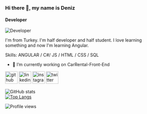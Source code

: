 ### Hi there 👋, my name is Deniz
#### Developer
![Developer](https://encrypted-tbn0.gstatic.com/images?q=tbn:ANd9GcQUYt4k-ZIbakIlAb2KumaLY0ZJZ42XmvyFHg&usqp=CAU)

I'm from Turkey. I'm half developer and half student. I love learning something and now I'm learning Angular.

Skills: ANGULAR / C#/ JS / HTML / CSS / SQL

- 🔭 I’m currently working on CarRental-Front-End 


[<img src='https://cdn.jsdelivr.net/npm/simple-icons@3.0.1/icons/github.svg' alt='github' height='40'>](https://github.com/denizbilgin)  [<img src='https://cdn.jsdelivr.net/npm/simple-icons@3.0.1/icons/linkedin.svg' alt='linkedin' height='40'>](https://www.linkedin.com/in/deniz-bilgin-763177207/)  [<img src='https://cdn.jsdelivr.net/npm/simple-icons@3.0.1/icons/instagram.svg' alt='instagram' height='40'>](https://www.instagram.com/denizb04/)  [<img src='https://cdn.jsdelivr.net/npm/simple-icons@3.0.1/icons/twitter.svg' alt='twitter' height='40'>](https://twitter.com/denizb04)  

![GitHub stats](https://github-readme-stats.vercel.app/api?username=denizbilgin&show_icons=true)  
[![Top Langs](https://github-readme-stats.vercel.app/api/top-langs/?username=denizbilgin)](https://github.com/anuraghazra/github-readme-stats)

![Profile views](https://gpvc.arturio.dev/denizbilgin)    
